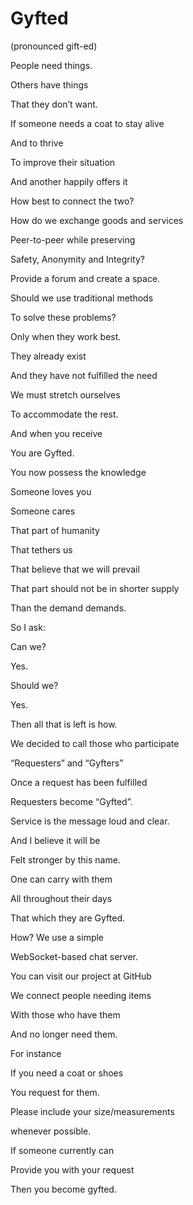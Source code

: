 # Gyfted

(pronounced gift-ed)

People need things.

Others have things

That they don’t want.

If someone needs a coat to stay alive

And to thrive

To improve their situation

And another happily offers it

How best to connect the two?

How do we exchange goods and services

Peer-to-peer while preserving

Safety, Anonymity and Integrity?

Provide a forum and create a space.

Should we use traditional methods

To solve these problems?

Only when they work best.

They already exist

And they have not fulfilled the need

We must stretch ourselves

To accommodate the rest.

And when you receive

You are Gyfted.

You now possess the knowledge

Someone loves you

Someone cares

That part of humanity

That tethers us

That believe that we will prevail

That part should not be in shorter supply

Than the demand demands.

So I ask:

Can we?

Yes.

Should we?

Yes.

Then all that is left is how.

We decided to call those who participate

“Requesters” and “Gyfters”

Once a request has been fulfilled

Requesters become “Gyfted”.

Service is the message loud and clear.

And I believe it will be

Felt stronger by this name.

One can carry with them

All throughout their days

That which they are Gyfted.

How? We use a simple

WebSocket-based chat server.

You can visit our project at GitHub


We connect people needing items

With those who have them

And no longer need them.

For instance

If you need a coat or shoes

You request for them.

Please include your size/measurements

whenever possible.

If someone currently can

Provide you with your request

Then you become gyfted.
